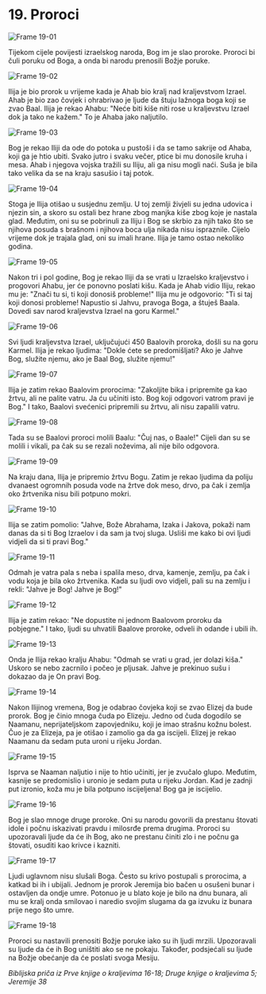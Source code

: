 # 19. Proroci

![Frame 19-01](https://cdn.door43.org/obs/jpg/360px/obs-en-19-01.jpg)

Tijekom cijele povijesti izraelskog naroda, Bog im je slao proroke. Proroci bi čuli poruku od Boga, a onda bi narodu prenosili Božje poruke.

![Frame 19-02](https://cdn.door43.org/obs/jpg/360px/obs-en-19-02.jpg)

Ilija je bio prorok u vrijeme kada je Ahab bio kralj nad kraljevstvom Izrael. Ahab je bio zao čovjek i ohrabrivao je ljude da štuju lažnoga boga koji se zvao Baal. Ilija je rekao Ahabu: "Neće biti kiše niti rose u kraljevstvu Izrael dok ja tako ne kažem." To je Ahaba jako naljutilo.

![Frame 19-03](https://cdn.door43.org/obs/jpg/360px/obs-en-19-03.jpg)

Bog je rekao Iliji da ode do potoka u pustoši i da se tamo sakrije od Ahaba, koji ga je htio ubiti. Svako jutro i svaku večer, ptice bi mu donosile kruha i mesa. Ahab i njegova vojska tražili su Iliju, ali ga nisu mogli naći. Suša je bila tako velika da se na kraju sasušio i taj potok.

![Frame 19-04](https://cdn.door43.org/obs/jpg/360px/obs-en-19-04.jpg)

Stoga je Ilija otišao u susjednu zemlju. U toj zemlji živjeli su jedna udovica i njezin sin, a skoro su ostali bez hrane zbog manjka kiše zbog koje je nastala glad. Međutim, oni su se pobrinuli za Iliju i Bog se skrbio za njih tako što se njihova posuda s brašnom i njihova boca ulja nikada nisu ispraznile. Cijelo vrijeme dok je trajala glad, oni su imali hrane. Ilija je tamo ostao nekoliko godina.

![Frame 19-05](https://cdn.door43.org/obs/jpg/360px/obs-en-19-05.jpg)

Nakon tri i pol godine, Bog je rekao Iliji da se vrati u Izraelsko kraljevstvo i progovori Ahabu, jer će ponovno poslati kišu. Kada je Ahab vidio Iliju, rekao mu je: "Znači tu si, ti koji donosiš probleme!" Ilija mu je odgovorio: "Ti si taj koji donosi probleme! Napustio si Jahvu, pravoga Boga, a štuješ Baala. Dovedi sav narod kraljevstva Izrael na goru Karmel."

![Frame 19-06](https://cdn.door43.org/obs/jpg/360px/obs-en-19-06.jpg)

Svi ljudi kraljevstva Izrael, uključujući 450 Baalovih proroka, došli su na goru Karmel. Ilija je rekao ljudima: "Dokle ćete se predomišljati? Ako je Jahve Bog, služite njemu, ako je Baal Bog, služite njemu!"

![Frame 19-07](https://cdn.door43.org/obs/jpg/360px/obs-en-19-07.jpg)

Ilija je zatim rekao Baalovim prorocima: "Zakoljite bika i pripremite ga kao žrtvu, ali ne palite vatru. Ja ću učiniti isto. Bog koji odgovori vatrom pravi je Bog." I tako, Baalovi svećenici pripremili su žrtvu, ali nisu zapalili vatru.

![Frame 19-08](https://cdn.door43.org/obs/jpg/360px/obs-en-19-08.jpg)

Tada su se Baalovi proroci molili Baalu: "Čuj nas, o Baale!" Cijeli dan su se molili i vikali, pa čak su se rezali noževima, ali nije bilo odgovora.

![Frame 19-09](https://cdn.door43.org/obs/jpg/360px/obs-en-19-09.jpg)

Na kraju dana, Ilija je pripremio žrtvu Bogu. Zatim je rekao ljudima da poliju dvanaest ogromnih posuda vode na žrtve dok meso, drvo, pa čak i zemlja oko žrtvenika nisu bili potpuno mokri.

![Frame 19-10](https://cdn.door43.org/obs/jpg/360px/obs-en-19-10.jpg)

Ilija se zatim pomolio: "Jahve, Bože Abrahama, Izaka i Jakova, pokaži nam danas da si ti Bog Izraelov i da sam ja tvoj sluga. Usliši me kako bi ovi ljudi vidjeli da si ti pravi Bog."

![Frame 19-11](https://cdn.door43.org/obs/jpg/360px/obs-en-19-11.jpg)

Odmah je vatra pala s neba i spalila meso, drva, kamenje, zemlju, pa čak i vodu koja je bila oko žrtvenika. Kada su ljudi ovo vidjeli, pali su na zemlju i rekli: "Jahve je Bog! Jahve je Bog!"

![Frame 19-12](https://cdn.door43.org/obs/jpg/360px/obs-en-19-12.jpg)

Ilija je zatim rekao: "Ne dopustite ni jednom Baalovom proroku da pobjegne." I tako, ljudi su uhvatili Baalove proroke, odveli ih odande i ubili ih.

![Frame 19-13](https://cdn.door43.org/obs/jpg/360px/obs-en-19-13.jpg)

Onda je Ilija rekao kralju Ahabu: "Odmah se vrati u grad, jer dolazi kiša." Uskoro se nebo zacrnilo i počeo je pljusak. Jahve je prekinuo sušu i dokazao da je On pravi Bog.

![Frame 19-14](https://cdn.door43.org/obs/jpg/360px/obs-en-19-14.jpg)

Nakon Ilijinog vremena, Bog je odabrao čovjeka koji se zvao Elizej da bude prorok. Bog je činio mnoga čuda po Elizeju. Jedno od čuda dogodilo se Naamanu, neprijateljskom zapovjedniku, koji je imao strašnu kožnu bolest. Čuo je za Elizeja, pa je otišao i zamolio ga da ga iscijeli. Elizej je rekao Naamanu da sedam puta uroni u rijeku Jordan.

![Frame 19-15](https://cdn.door43.org/obs/jpg/360px/obs-en-19-15.jpg)

Isprva se Naaman naljutio i nije to htio učiniti, jer je zvučalo glupo. Međutim, kasnije se predomislio i uronio je sedam puta u rijeku Jordan. Kad je zadnji put izronio, koža mu je bila potpuno iscijeljena! Bog ga je iscijelio.

![Frame 19-16](https://cdn.door43.org/obs/jpg/360px/obs-en-19-16.jpg)

Bog je slao mnoge druge proroke. Oni su narodu govorili da prestanu štovati idole i počnu iskazivati pravdu i milosrđe prema drugima. Proroci su upozoravali ljude da će ih Bog, ako ne prestanu činiti zlo i ne počnu ga štovati, osuditi kao krivce i kazniti.

![Frame 19-17](https://cdn.door43.org/obs/jpg/360px/obs-en-19-17.jpg)

Ljudi uglavnom nisu slušali Boga. Često su krivo postupali s prorocima, a katkad bi ih i ubijali. Jednom je prorok Jeremija bio bačen u osušeni bunar i ostavljen da ondje umre. Potonuo je u blato koje je bilo na dnu bunara, ali mu se kralj onda smilovao i naredio svojim slugama da ga izvuku iz bunara prije nego što umre.

![Frame 19-18](https://cdn.door43.org/obs/jpg/360px/obs-en-19-18.jpg)

Proroci su nastavili prenositi Božje poruke iako su ih ljudi mrzili. Upozoravali su ljude da će ih Bog uništiti ako se ne pokaju. Također, podsjećali su ljude na Božje obećanje da će poslati svoga Mesiju.

_Biblijska priča iz Prve knjige o kraljevima 16-18; Druge knjige o kraljevima 5; Jeremije 38_
